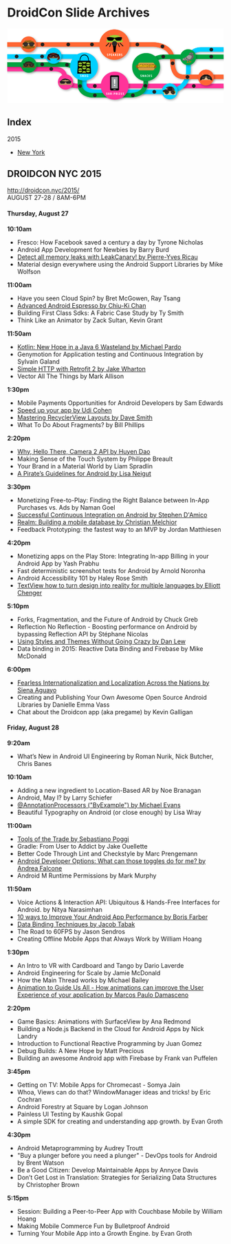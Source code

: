 # DroidCon Slide Archives

![subway](./art/subway_graphic.png)

## Index
2015
* [New York](#DROIDCON-NYC-2015)

## DROIDCON NYC 2015
http://droidcon.nyc/2015/  
AUGUST 27-28 / 8AM-6PM

#### Thursday, August 27
**10:10am**
- Fresco: How Facebook saved a century a day by Tyrone Nicholas
- Android App Development for Newbies by Barry Burd
- [Detect all memory leaks with LeakCanary! by Pierre-Yves Ricau](http://www.slideshare.net/pyricau/detect-all-memory-leaks-with-leakcanary-52148495)
- Material design everywhere using the Android Support Libraries by Mike Wolfson

**11:00am**
- Have you seen Cloud Spin? by Bret McGowen, Ray Tsang
- [Advanced Android Espresso by Chiu-Ki Chan](http://chiuki.github.io/advanced-android-espresso/#/)
- Building First Class Sdks: A Fabric Case Study by Ty Smith
- Think Like an Animator by Zack Sultan, Kevin Grant

**11:50am**
- [Kotlin: New Hope in a Java 6 Wasteland by Michael Pardo](https://speakerdeck.com/pardom/kotlin-new-hope-in-a-java-6-wasteland)
- Genymotion for Application testing and Continuous Integration by Sylvain Galand
- [Simple HTTP with Retrofit 2 by Jake Wharton](https://speakerdeck.com/jakewharton/simple-http-with-retrofit-2-droidcon-nyc-2015)
- Vector All The Things by Mark Allison

**1:30pm**
- Mobile Payments Opportunities for Android Developers by Sam Edwards
- [Speed up your app  by Udi Cohen](https://speakerdeck.com/udinic/speed-up-your-app-droidcon-nyc-2015)
- [Mastering RecyclerView Layouts by Dave Smith](https://speakerdeck.com/devunwired/mastering-recyclerview-layouts)
- What To Do About Fragments? by Bill Phillips

**2:20pm**
- [Why, Hello There, Camera 2 API by Huyen Dao](https://speakerdeck.com/randomlytyping/android-camera-2-api)
- Making Sense of the Touch System by Philippe Breault
- Your Brand in a Material World by Liam Spradlin
- [A Pirate’s Guidelines for Android by Lisa Neigut](https://speakerdeck.com/niftynei/a-pirates-guidelines-for-android)

**3:30pm**
- Monetizing Free-to-Play: Finding the Right Balance between In-App Purchases vs. Ads by Naman Goel
- [Successful Continuous Integration on Android by Stephen D'Amico](https://speakerdeck.com/sddamico/continuous-integration-for-android-applications)
- [Realm: Building a mobile database by Christian Melchior](http://www.slideshare.net/ChristianMelchior/realm-building-a-mobile-database)
- Feedback Prototyping: the fastest way to an MVP by Jordan Matthiesen

**4:20pm**
- Monetizing apps on the Play Store: Integrating In-app Billing in your Android App by Yash Prabhu
- Fast deterministic screenshot tests for Android by Arnold Noronha
- Android Accessibility 101 by Haley Rose Smith
- [TextView how to turn design into reality for multiple languages by Elliott Chenger](https://speakerdeck.com/erchenger/textviews-and-localization)

**5:10pm**
- Forks, Fragmentation, and the Future of Android by Chuck Greb
- Reflection No Reflection - Boosting performance on Android by bypassing Reflection API by Stéphane Nicolas
- [Using Styles and Themes Without Going Crazy by Dan Lew](https://speakerdeck.com/dlew/using-styles-and-themes-without-going-crazy-1)
- Data binding in 2015: Reactive Data Binding and Firebase by Mike McDonald

**6:00pm**
- [Fearless Internationalization and Localization Across the Nations by Siena Aguayo](http://www.slideshare.net/SienaAguayo/fearless-internationalization-and-localization-across-the-nations)
- Creating and Publishing Your Own Awesome Open Source Android Libraries by Danielle Emma Vass
- Chat about the Droidcon app (aka pregame) by Kevin Galligan


#### Friday, August 28
**9:20am**
- What’s New in Android UI Engineering by Roman Nurik, Nick Butcher, Chris Banes

**10:10am**
- Adding a new ingredient to Location-Based AR by Noe Branagan
- Android, May I? by Larry Schiefer
- [@AnnotationProcessors ("ByExample") by Michael Evans](https://speakerdeck.com/michaelevans/at-annotationprocessors-byexample-droidcon-nyc-2015)
- Beautiful Typography on Android (or close enough) by Lisa Wray

**11:00am**
- [Tools of the Trade by Sebastiano Poggi](https://speakerdeck.com/rock3r/tools-of-the-trade-droidcon-nyc-2015)
- Gradle: From User to Addict by Jake Ouellette
- Better Code Through Lint and Checkstyle by Marc Prengemann
- [Android Developer Options: What can those toggles do for me? by Andrea Falcone](https://speakerdeck.com/asfalcone/android-developer-options)
- Android M Runtime Permissions by Mark Murphy

**11:50am**
- Voice Actions & Interaction API: Ubiquitous & Hands-Free Interfaces for Android. by Nitya Narasimhan
- [10 ways to Improve Your Android App Performance by Boris Farber](http://www.slideshare.net/seamaster29/10-ways-to-improve-your-android-app)
- [Data Binding Techniques by Jacob Tabak](https://speakerdeck.com/jacobtabak/data-binding-techniques-at-droidcon-nyc-2015)
- The Road to 60FPS by Jason Sendros
- Creating Offline Mobile Apps that Always Work by William Hoang

**1:30pm**
- An Intro to VR with Cardboard and Tango by Dario Laverde
- Android Engineering for Scale by Jamie McDonald
- How the Main Thread works by Michael Bailey
- [Animation to Guide Us All - How animations can improve the User Experience of your application by Marcos Paulo Damasceno](https://speakerdeck.com/marcospaulo/animations-to-guide-us-all)

**2:20pm**
- Game Basics: Animations with SurfaceView by Ana Redmond
- Building a Node.js Backend in the Cloud for Android Apps by Nick Landry
- Introduction to Functional Reactive Programming by Juan Gomez
- Debug Builds: A New Hope by Matt Precious
- Building an awesome Android app with Firebase by Frank van Puffelen

**3:45pm**
- Getting on TV: Mobile Apps for Chromecast - Somya Jain
- Whoa, Views can do that? WindowManager ideas and tricks! by Eric Cochran
- Android Forestry at Square by Logan Johnson
- Painless UI Testing by Kaushik Gopal
- A simple SDK for creating and understanding app growth. by Evan Groth

**4:30pm**
- Android Metaprogramming by Audrey Troutt
- "Buy a plunger before you need a plunger" - DevOps tools for Android by Brent Watson
- Be a Good Citizen: Develop Maintainable Apps by Annyce Davis
- Don’t Get Lost in Translation: Strategies for Serializing Data Structures by Christopher Brown

**5:15pm**
- Session: Building a Peer-to-Peer App with Couchbase Mobile by William Hoang
- Making Mobile Commerce Fun by Bulletproof Android
- Turning Your Mobile App into a Growth Engine. by Evan Groth
